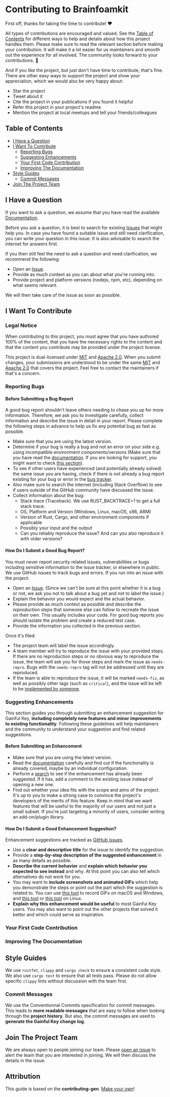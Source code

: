 <!-- omit in toc -->
# Contributing to Brainfoamkit

First off, thanks for taking the time to contribute! ❤️

All types of contributions are encouraged and valued. See the [Table of Contents](#table-of-contents) for different ways to help and details about how this project handles them. Please make sure to read the relevant section before making your contribution. It will make it a lot easier for us maintainers and smooth out the experience for all involved. The community looks forward to your contributions. 🎉

And if you like the project, but just don't have time to contribute, that's fine. There are other easy ways to support the project and show your appreciation, which we would also be very happy about:

- Star the project
- Tweet about it
- Cite the project in your publications if you found it helpful
- Refer this project in your project's readme
- Mention the project at local meetups and tell your friends/colleagues

<!-- omit in toc -->
## Table of Contents

- [I Have a Question](#i-have-a-question)
- [I Want To Contribute](#i-want-to-contribute)
  - [Reporting Bugs](#reporting-bugs)
  - [Suggesting Enhancements](#suggesting-enhancements)
  - [Your First Code Contribution](#your-first-code-contribution)
  - [Improving The Documentation](#improving-the-documentation)
- [Style Guides](#style-guides)
  - [Commit Messages](#commit-messages)
- [Join The Project Team](#join-the-project-team)



## I Have a Question

If you want to ask a question, we assume that you have read the available [Documentation](https://docs.rs/brainfoamkit).

Before you ask a question, it is best to search for existing [Issues](https://github.com/AliSajid/brainfoamkit/issues) that might help you. In case you have found a suitable issue and still need clarification, you can write your question in this issue. It is also advisable to search the internet for answers first.

If you then still feel the need to ask a question and need clarification, we recommend the following:

- Open an [Issue](https://github.com/AliSajid/brainfoamkit/issues/new).
- Provide as much context as you can about what you're running into.
- Provide project and platform versions (nodejs, npm, etc), depending on what seems relevant.

We will then take care of the issue as soon as possible.

## I Want To Contribute

### Legal Notice <!-- omit in toc -->

When contributing to this project, you must agree that you have authored 100% of the content, that you have the necessary rights to the content and that the content you contribute may be provided under the project license.


This project is dual-licensed under [MIT](LICENSE-MIT) and [Apache 2.0](LICENSE-APACHE). When you submit changes, your submissions are understood to be under the same [MIT](LICENSE-MIT) and [Apache 2.0](LICENSE-APACHE) that covers the project. Feel free to contact the maintainers if that's a concern.


### Reporting Bugs

<!-- omit in toc -->
#### Before Submitting a Bug Report

A good bug report shouldn't leave others needing to chase you up for more information. Therefore, we ask you to investigate carefully, collect information and describe the issue in detail in your report. Please complete the following steps in advance to help us fix any potential bug as fast as possible.

- Make sure that you are using the latest version.
- Determine if your bug is really a bug and not an error on your side e.g. using incompatible environment components/versions (Make sure that you have read the [documentation](https://docs.rs/brainfoamkit). If you are looking for support, you might want to check [this section](#i-have-a-question)).
- To see if other users have experienced (and potentially already solved) the same issue you are having, check if there is not already a bug report existing for your bug or error in the [bug tracker](https://github.com/AliSajid/brainfoamkit/issues?q=label%3Abug).
- Also make sure to search the internet (including Stack Overflow) to see if users outside of the GitHub community have discussed the issue.
- Collect information about the bug:
  - Stack trace (Traceback). We use RUST_BACKTRACE=1 to get a full stack trace.
  - OS, Platform and Version (Windows, Linux, macOS, x86, ARM)
  - Version of Rust, Cargo, and other environment components if applicable
  - Possibly your input and the output
  - Can you reliably reproduce the issue? And can you also reproduce it with older versions?

<!-- omit in toc -->
#### How Do I Submit a Good Bug Report?

You must never report security related issues, vulnerabilities or bugs including sensitive information to the issue tracker, or elsewhere in public.
We use GitHub issues to track bugs and errors. If you run into an issue with the project:

- Open an [Issue](https://github.com/AliSajid/brainfoamkit/issues/new). (Since we can't be sure at this point whether it is a bug or not, we ask you not to talk about a bug yet and not to label the issue.)
- Explain the behavior you would expect and the actual behavior.
- Please provide as much context as possible and describe the *reproduction steps* that someone else can follow to recreate the issue on their own. This usually includes your code. For good bug reports you should isolate the problem and create a reduced test case.
- Provide the information you collected in the previous section.

Once it's filed:

- The project team will label the issue accordingly.
- A team member will try to reproduce the issue with your provided steps. If there are no reproduction steps or no obvious way to reproduce the issue, the team will ask you for those steps and mark the issue as `needs-repro`. Bugs with the `needs-repro` tag will not be addressed until they are reproduced.
- If the team is able to reproduce the issue, it will be marked `needs-fix`, as well as possibly other tags (such as `critical`), and the issue will be left to be [implemented by someone](#your-first-code-contribution).


### Suggesting Enhancements

This section guides you through submitting an enhancement suggestion for Gainful Key, **including completely new features and minor improvements to existing functionality**. Following these guidelines will help maintainers and the community to understand your suggestion and find related suggestions.

<!-- omit in toc -->
#### Before Submitting an Enhancement

- Make sure that you are using the latest version.
- Read the [documentation](https://docs.rs/brainfoamkit) carefully and find out if the functionality is already covered, maybe by an individual configuration.
- Perform a [search](https://github.com/AliSajid/brainfoamkit/issues) to see if the enhancement has already been suggested. If it has, add a comment to the existing issue instead of opening a new one.
- Find out whether your idea fits with the scope and aims of the project. It's up to you to make a strong case to convince the project's developers of the merits of this feature. Keep in mind that we want features that will be useful to the majority of our users and not just a small subset. If you're just targeting a minority of users, consider writing an add-on/plugin library.

<!-- omit in toc -->
#### How Do I Submit a Good Enhancement Suggestion?

Enhancement suggestions are tracked as [GitHub issues](https://github.com/AliSajid/brainfoamkit/issues).

- Use a **clear and descriptive title** for the issue to identify the suggestion.
- Provide a **step-by-step description of the suggested enhancement** in as many details as possible.
- **Describe the current behavior** and **explain which behavior you expected to see instead** and why. At this point you can also tell which alternatives do not work for you.
- You may want to **include screenshots and animated GIFs** which help you demonstrate the steps or point out the part which the suggestion is related to. You can use [this tool](https://www.cockos.com/licecap/) to record GIFs on macOS and Windows, and [this tool](https://github.com/colinkeenan/silentcast) or [this tool](https://github.com/GNOME/byzanz) on Linux. <!-- this should only be included if the project has a GUI -->
- **Explain why this enhancement would be useful** to most Gainful Key users. You may also want to point out the other projects that solved it better and which could serve as inspiration.

### Your First Code Contribution
<!-- TODO
include Setup of env, IDE and typical getting started instructions?

-->

### Improving The Documentation
<!-- TODO
Updating, improving and correcting the documentation

-->

## Style Guides

We use `rustfmt`, `clippy` and `cargo check` to ensure a consistent code style. We also use `cargo test` to ensure that all tests pass. Please do not allow specific `clippy` lints without discussion with the team first.

### Commit Messages

We use the Conventionnal Commits specification for commit messages. This leads to **more readable messages** that are easy to follow when looking through the **project history**. But also, the commit messages are used to **generate the Gainful Key change log**.

## Join The Project Team

We are always open to people joining our team. Please [open an issue](https://github.com/AliSajid/brainfoamkit/issues) to alert the team that you are interested in joining. We will then discuss the details in the issue.

<!-- omit in toc -->
## Attribution

This guide is based on the **contributing-gen**. [Make your own](https://github.com/bttger/contributing-gen)!
